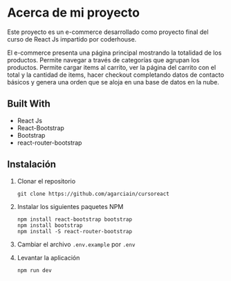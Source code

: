 # Acerca de mi proyecto
Este proyecto es un e-commerce desarrollado como proyecto final del curso de React Js impartido por coderhouse.

El e-commerce presenta una página principal mostrando la totalidad de los productos. Permite navegar a través de categorías que agrupan los productos. Permite cargar items al carrito, ver la página del carrito con el total y la cantidad de items, hacer checkout completando datos de contacto básicos y genera una orden que se aloja en una base de datos en la nube.

## Built With

- React Js 
- React-Bootstrap
- Bootstrap
- react-router-bootstrap

## Instalación
1. Clonar el repositorio
   ```
   git clone https://github.com/agarciain/cursoreact
   ```

2. Instalar los siguientes paquetes NPM
   ```
   npm install react-bootstrap bootstrap
   npm install bootstrap
   npm install -S react-router-bootstrap
   ```

3. Cambiar el archivo `.env.example` por `.env`

4. Levantar la aplicación
   ```
   npm run dev
   ```
```